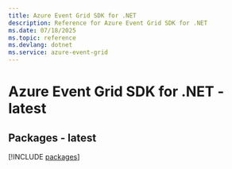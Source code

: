 ```yaml
---
title: Azure Event Grid SDK for .NET
description: Reference for Azure Event Grid SDK for .NET
ms.date: 07/18/2025
ms.topic: reference
ms.devlang: dotnet
ms.service: azure-event-grid
---
```

# Azure Event Grid SDK for .NET - latest
## Packages - latest
[!INCLUDE [packages](event-grid-index.md)]